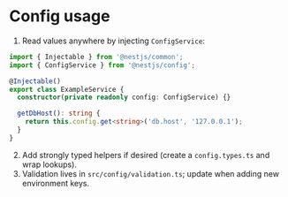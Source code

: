 # Config usage

1. Read values anywhere by injecting `ConfigService`:

```ts
import { Injectable } from '@nestjs/common';
import { ConfigService } from '@nestjs/config';

@Injectable()
export class ExampleService {
  constructor(private readonly config: ConfigService) {}

  getDbHost(): string {
    return this.config.get<string>('db.host', '127.0.0.1');
  }
}
```

2. Add strongly typed helpers if desired (create a `config.types.ts` and wrap lookups).
3. Validation lives in `src/config/validation.ts`; update when adding new environment keys.
